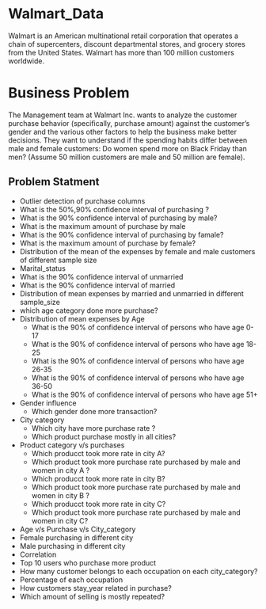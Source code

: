 # Walmart_Data
   Walmart is an American multinational retail corporation that operates a chain of supercenters, discount departmental stores, and grocery stores from the United States. Walmart has more than 100 million customers worldwide.

# Business Problem
The Management team at Walmart Inc. wants to analyze the customer purchase behavior (specifically, purchase amount) against the customer’s gender and the various other factors to help the business make better decisions. They want to understand if the spending habits differ between male and female customers: Do women spend more on Black Friday than men? (Assume 50 million customers are male and 50 million are female).

## Problem Statment
* Outlier detection of purchase columns
* What is the 50%,90% confidence interval of purchasing ?
* What is the 90% confidence interval of purchasing by male?
* What is the maximum amount of purchase by male
* What is the 90% confidence interval of purchasing by famale?
* What is the maximum amount of purchase by female?
* Distribution of the mean of the expenses by female and male customers of different sample size
* Marital_status
* What is the 90% confidence interval of unmarried
* What is the 90% confidence interval of married
* Distribution of mean expenses by married and unmarried in different sample_size
* which age category done more purchase?
* Distribution of mean expenses by Age
   * What is the 90% of confidence interval of persons who have age 0-17
   * What is the 90% of confidence interval of persons who have age 18-25
   * What is the 90% of confidence interval of persons who have age 26-35
   * What is the 90% of confidence interval of persons who have age 36-50
   * What is the 90% of confidence interval of persons who have age 51+
* Gender influence
   * Which gender done more transaction?
* City category
   * Which city have more purchase rate ?
   * Which product purchase mostly in all cities?
* Product category v/s purchases
   * Which producct took more rate in city A?
   * Which product took more purchase rate purchased by male and women in city A ?
   * Which producct took more rate in city B?
   * Which product took more purchase rate purchased by male and women in city B ?
   * Which producct took more rate in city C?
   * Which product took more purchase rate purchased by male and women in city C?
* Age v/s Purchase v/s City_category
* Female purchasing in different city
* Male purchasing in different city
* Correlation
* Top 10 users who purchase more product
* How many customer belongs to each occupation on each city_category?
* Percentage of each occupation 
* How customers stay_year related in purchase?
* Which amount of selling is mostly repeated?


